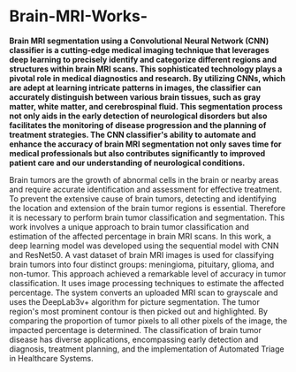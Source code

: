# Brain-MRI-Works-




**Brain MRI segmentation using a Convolutional Neural Network (CNN) classifier is a cutting-edge medical imaging technique that leverages deep learning to precisely identify and categorize different regions and structures within brain MRI scans. This sophisticated technology plays a pivotal role in medical diagnostics and research. By utilizing CNNs, which are adept at learning intricate patterns in images, the classifier can accurately distinguish between various brain tissues, such as gray matter, white matter, and cerebrospinal fluid. This segmentation process not only aids in the early detection of neurological disorders but also facilitates the monitoring of disease progression and the planning of treatment strategies. The CNN classifier's ability to automate and enhance the accuracy of brain MRI segmentation not only saves time for medical professionals but also contributes significantly to improved patient care and our understanding of neurological conditions.**


Brain tumors are the growth of abnormal cells in the brain or nearby areas and require accurate identification and assessment for effective treatment. To prevent the extensive cause of brain tumors, detecting and identifying the location and extension of the brain tumor regions is essential. Therefore it is necessary to perform brain tumor classification and segmentation. This work involves a unique approach to brain tumor classification and estimation of the affected percentage in brain MRI scans. In this work, a deep learning model was developed using the sequential model with CNN and ResNet50. A vast dataset of brain MRI images is used for classifying brain tumors into four distinct groups: meningioma, pituitary, glioma, and non-tumor. This approach achieved a remarkable level of accuracy in tumor classification. It 
uses image processing techniques to estimate the affected percentage. The system converts an uploaded MRI scan to grayscale and uses the DeepLab3v+ algorithm for picture segmentation. The tumor region's 
most prominent contour is then picked out and highlighted. By comparing the proportion of tumor pixels to all other pixels of the image, the impacted percentage is determined. The classification of brain tumor disease has diverse applications, encompassing early detection and diagnosis, treatment planning, and the implementation of Automated Triage in Healthcare Systems.  
